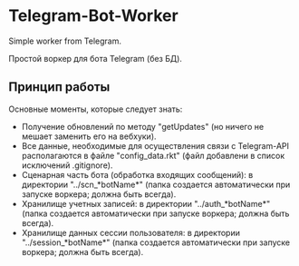 # Telegram-Bot-Worker
Simple worker from Telegram.

Простой воркер для бота Telegram (без БД).

## Принцип работы
Основные моменты, которые следует знать:
<ul>
  <li>Получение обновлений по методу "getUpdates" (но ничего не мешает заменить его на вебхуки).</li>
  <li>Все данные, необходимые для осуществления связи с Telegram-API располагаются в файле "config_data.rkt" (файл добавлени в список исключений .gitignore).</li>
  <li>Сценарная часть бота (обработка входящих сообщений): в директории "../scn_*botName*" (папка создается автоматически при запуске воркера; должна быть всегда).</li>
  <li>Хранилище учетных записей: в директории "../auth_*botName*" (папка создается автоматически при запуске воркера; должна быть всегда).</li>
  <li>Хранилище данных сессии пользователя: в директории "../session_*botName*" (папка создается автоматически при запуске воркера; должна быть всегда).</li>
</ul>
